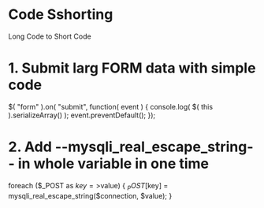# Code Sshorting
Long Code to Short Code

# 1. Submit larg FORM data with simple code
$( "form" ).on( "submit", function( event ) {
  console.log( $( this ).serializeArray() );
  event.preventDefault();
});

# 2. Add --mysqli_real_escape_string-- in whole variable in one time
foreach ($_POST as $key=>$value) { $_POST[$key] = mysqli_real_escape_string($connection, $value); }
